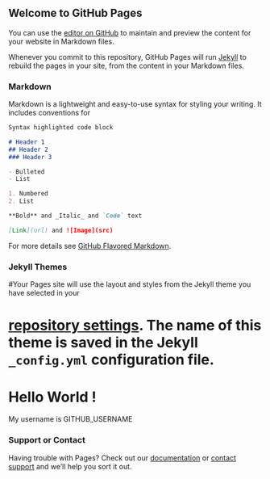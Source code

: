 ## Welcome to GitHub Pages

You can use the [editor on GitHub](https://github.com/wtb2015/WTB2015.GITHUB.IO/edit/master/README.md) to maintain and preview the content for your website in Markdown files.

Whenever you commit to this repository, GitHub Pages will run [Jekyll](https://jekyllrb.com/) to rebuild the pages in your site, from the content in your Markdown files.

### Markdown

Markdown is a lightweight and easy-to-use syntax for styling your writing. It includes conventions for

```markdown
Syntax highlighted code block

# Header 1
## Header 2
### Header 3

- Bulleted
- List

1. Numbered
2. List

**Bold** and _Italic_ and `Code` text

[Link](url) and ![Image](src)
```

For more details see [GitHub Flavored Markdown](https://guides.github.com/features/mastering-markdown/).

### Jekyll Themes

#Your Pages site will use the layout and styles from the Jekyll theme you have selected in your
# [repository settings](https://github.com/wtb2015/WTB2015.GITHUB.IO/settings). The name of this theme is saved in the Jekyll `_config.yml` configuration file.
<h1> Hello World ! </h1>
<p> My username is GITHUB_USERNAME </p>

### Support or Contact

Having trouble with Pages? Check out our [documentation](https://help.github.com/categories/github-pages-basics/) or [contact support](https://github.com/contact) and we’ll help you sort it out.

